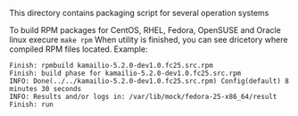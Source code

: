 This directory contains packaging script for several operation systems

To build RPM packages for CentOS, RHEL, Fedora, OpenSUSE and Oracle linux execure `make rpm`
When utility is finished, you can see dricetory where compiled RPM files located.
Example:
```
Finish: rpmbuild kamailio-5.2.0-dev1.0.fc25.src.rpm
Finish: build phase for kamailio-5.2.0-dev1.0.fc25.src.rpm
INFO: Done(../../kamailio-5.2.0-dev1.0.fc25.src.rpm) Config(default) 8 minutes 30 seconds
INFO: Results and/or logs in: /var/lib/mock/fedora-25-x86_64/result
Finish: run
```